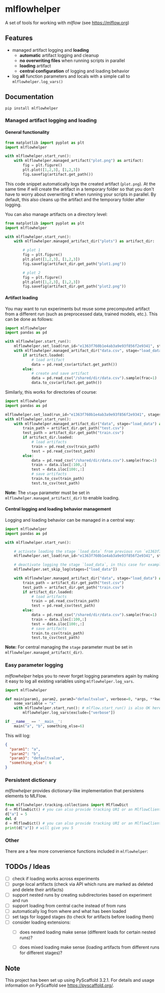 # mlflowhelper

A set of tools for working with *mlflow* (see https://mlflow.org)

## Features

* managed artifact logging and **loading**
    * **automatic** artifact logging and cleanup
    * **no overwriting files** when running scripts in parallel
    * **loading** artifact
    * **central configuration** of logging and loading behavior
* log **all** function parameters and locals with a simple call to `mlflowhelper.log_vars()`


## Documentation

```
pip install mlflowhelper
```

### Managed artifact logging and loading

#### General functionality

```python
from matplotlib import pyplot as plt
import mlflowhelper

with mlflowhelper.start_run():
    with mlflowhelper.managed_artifact("plot.png") as artifact:
        fig = plt.figure()
        plt.plot([1,2,3], [1,2,3])
        fig.savefig(artifact.get_path())
```
This code snippet automatically logs the created artifact (`plot.png`).
At the same time if will create the artifact in a temporary folder so that you don't have to worry about
overwriting it when running your scripts in parallel.
By default, this also cleans up the artifact and the temporary folder after logging.

You can also manage artifacts on a directory level:
```python
from matplotlib import pyplot as plt
import mlflowhelper

with mlflowhelper.start_run():
    with mlflowhelper.managed_artifact_dir("plots") as artifact_dir:

        # plot 1
        fig = plt.figure()
        plt.plot([1,2,3], [1,2,3])
        fig.savefig(artifact_dir.get_path("plot1.png"))

        # plot 2
        fig = plt.figure()
        plt.plot([1,2,3], [1,2,3])
        fig.savefig(artifact_dir.get_path("plot2.png"))
```

#### Artifact loading
You may want to run experiments but reuse some precomputed artifact from a different run (such
as preprocessed data, trained models, etc.). This can be done as follows:
```python
import mlflowhelper
import pandas as pd

with mlflowhelper.start_run():
    mlflowhelper.set_load(run_id="e1363f760b1e4ab3a9e93f856f2e9341", stages=["load_data"]) # activate loading from previous run
    with mlflowhelper.managed_artifact_dir("data.csv", stage="load_data") as artifact:
        if artifact.loaded:
            # load artifact
            data = pd.read_csv(artifact.get_path())
        else:
            # create and save artifact
            data = pd.read_csv("/shared/dir/data.csv").sample(frac=1)
            data.to_csv(artifact.get_path())
```

Similarly, this works for directories of course:
```python
import mlflowhelper
import pandas as pd

mlflowhelper.set_load(run_id="e1363f760b1e4ab3a9e93f856f2e9341", stages=["load_data"]) # activate loading from previous run
with mlflowhelper.start_run():
    with mlflowhelper.managed_artifact_dir("data", stage="load_data") as artifact_dir:
        train_path = artifact_dir.get_path("test.csv")
        test_path = artifact_dir.get_path("train.csv")
        if artifact_dir.loaded:
            # load artifacts
            train = pd.read_csv(train_path)
            test = pd.read_csv(test_path)
        else:
            data = pd.read_csv("/shared/dir/data.csv").sample(frac=1)
            train = data.iloc[:100,:]
            test = data.iloc[100:,:]
            # save artifacts
            train.to_csv(train_path)
            test.to_csv(test_path)
```

**Note:** The `stage` parameter must be set in `mlflowhelper.managed_artifact(_dir)` to enable loading.

#### Central logging and loading behavior management

Logging and loading behavior can be managed in a central way:
```python
import mlflowhelper
import pandas as pd

with mlflowhelper.start_run():

    # activate loading the stage `load_data` from previous run `e1363f760b1e4ab3a9e93f856f2e9341`
    mlflowhelper.set_load(run_id="e1363f760b1e4ab3a9e93f856f2e9341", stages=["load_data"])

    # deactivate logging the stage `load_data`, in this case for example because it was loaded from a previous run
    mlflowhelper.set_skip_log(stages=["load_data"])

    with mlflowhelper.managed_artifact_dir("data", stage="load_data") as artifact_dir:
        train_path = artifact_dir.get_path("test.csv")
        test_path = artifact_dir.get_path("train.csv")
        if artifact_dir.loaded:
            # load artifacts
            train = pd.read_csv(train_path)
            test = pd.read_csv(test_path)
        else:
            data = pd.read_csv("/shared/dir/data.csv").sample(frac=1)
            train = data.iloc[:100,:]
            test = data.iloc[100:,:]
            # save artifacts
            train.to_csv(train_path)
            test.to_csv(test_path)
```

**Note:** For central managing the `stage` parameter must be set in `mlflowhelper.managed_artifact(_dir)`.


### Easy parameter logging

*mlflowhelper* helps you to never forget logging parameters again by making it easy to log all existing variables
using `mlflowhelper.log_vars`.

```python
import mlflowhelper

def main(param1, param2, param3="defaultvalue", verbose=0, *args, **kwargs):
    some_variable = "x"
    with mlflowhelper.start_run(): # mlflow.start_run() is also OK here
        mlflowhelper.log_vars(exclude=["verbose"])

if __name__ == '__main__':
    main("a", "b", something_else=6)
```
This will log:
```json
{
  "param1": "a",
  "param2": "b",
  "param3": "defaultvalue",
  "something_else": 6
}
```

### Persistent dictionary

*mlflowhelper* provides dictionary-like implementation that persistens elements to MLFlow.

```python
from mlflowhelper.tracking.collections import MlflowDict
d = MlflowDict() # you can also provide tracking URI or an MlflowClient
d["a"] = 5
del d
d = MlflowDict() # you can also provide tracking URI or an MlflowClient
print(d["a"]) # will give you 5
```



### Other
There are a few more convenience functions included in `mlflowhelper`:


## TODOs / Ideas
- [ ] check if loading works across experiments
- [ ] purge local artifacts (check via API which runs are marked as deleted and delete their artifacts)
- [ ] support nested runs by creating subdirectories based on experiment and run
- [ ] support loading from central cache instead of from runs
- [ ] automatically log from where and what has been loaded
- [ ] set tags for logged stages (to check for artifacts before loading them)
- [ ] consider loading extensions:
  - [ ] does nested loading make sense (different loads for certain nested runs)?
  - [ ] does mixed loading make sense (loading artifacts from different runs for different stages)?


## Note
This project has been set up using PyScaffold 3.2.1. For details and usage
information on PyScaffold see https://pyscaffold.org/.
